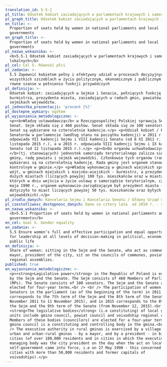 ```yaml
---
translation_id: 5-5-1
pl_title: Odsetek kobiet zasiadających w parlamentach krajowych i samorządach lokalnych
pl_graph_title: Odsetek kobiet zasiadających w parlamentach krajowych i samorządach lokalnych
en_title: >-
  Proportion of seats held by women in national parliaments and local
  governments
en_graph_title: >-
  Proportion of seats held by women in national parliaments and local
  governments
pl_nazwa_wskaznika: >-
  <b>5.5.1 Odsetek kobiet zasiadających w parlamentach krajowych i samorządach
  lokalnych</b>
pl_cel: Cel 5. Równość płci
pl_zadanie: >-
  5.5 Zapewnić kobietom pełny i efektywny udział w procesach decyzyjnych na
  wszystkich szczeblach w życiu politycznym, ekonomicznym i publicznym oraz
  równe szanse w pełnieniu funkcji przywódczych
pl_definicja: >-
  Odsetek kobiet: zasiadających w Sejmie i Senacie, pełniących funkcję wójta,
  burmistrza, prezydenta miasta, zasiadających w radach gmin, powiatów,
  sejmikach województw.
pl_jednostka_prezentacji: 'procent [%]'
pl_dostepne_wymiary: ogółem
pl_wyjasnienia_metodologiczne: >-
  <p><b>Władzę ustawodawczą</b> w Rzeczypospolitej Polskiej sprawują Sejm i
  Senat. Sejm składa się z 460 posłów. Senat składa się ze 100 senatorów. Sejm i
  Senat są wybierane na czteroletnie kadencje.</p> <p>Udział kobiet / Posłów /
  Senatorów w parlamencie (według stanu na początku kadencji) w 2011 r.
  odpowiada VII kadencji Sejmu i VIII kadencji Senatu (od 8 XI 2011 r. do 11
  listopada 2015 r.), a w 2015 r. odpowiada VIII kadencji Sejmu i IX kadencji
  Senatu (od 12 listopada 2015 r.).</p> <p><b>Do organów uchwałodawczych
  </b>(tj. stanowiących) jednostek samorządu terytorialnego zalicza się radę
  gminy, radę powiatu i sejmik wojewódzki. Członkowie tych organów (radni)
  wybierani są na czteroletnią kadencję. Rada gminy jest organem stanowiącym i
  kontrolnym w gminie.</p> <p>Władzę wykonawczą w gminach wiejskich sprawuje
  wójt, w gminach miejskich i miejsko-wiejskich - burmistrz, a prezydent - w
  dużych miastach (liczących powyżej 100 tys. mieszkańców oraz w miastach, w
  których w dniu wejścia w życie ustawy o samorządzie terytorialnym, czyli 27
  maja 1990 r., organem wykonawczo-zarządzającym był prezydent miasta -
  dotyczyło to miast liczących powyżej 50 tys. mieszkańców oraz byłych miast
  wojewódzkich).</p>
pl_zrodlo_danych: Kancelaria Sejmu i Kancelaria Senatu / Główny Urząd Statystyczny
pl_czestotliwosc_dostępnosc_danych: Dane co cztery lata  od 2010 r. - samorządy lokalne  od 2011 r. - parlament.
en_nazwa_wskaznika: >-
  <b>5.5.1 Proportion of seats held by women in national parliaments and local
  governments</b>
en_cel: Goal 5. Gender equality
en_zadanie: >-
  5.5 Ensure women’s full and effective participation and equal opportunities
  for leadership at all levels of decision-making in political, economic and
  public life
en_definicja: >-
  Share of woman: sitting in the Sejm and the Senate, who act as commune head,
  mayor, president of the city, sit on the councils of communes, poviats,
  regional assemblies.
published: true
en_wyjasnienia_metodologiczne: >-
  <p><strong>Legislative power</strong> in the Republic of Poland is exercised
  by the Sejm and the Senate. The Sejm consists of 460 Members of Parliament
  (MPs). The Senate consists of 100 senators. The Sejm and the Senate are
  elected for four-year terms.<br /> <br /> The participation of women / MPs /
  Senators in the parliament (as of the beginning of the term) in 2011
  corresponds to the 7th term of the Sejm and the 8th term of the Senate (from 8
  November 2011 to 11 November 2015), and in 2015 corresponds to the 8th term of
  the Sejm and the 9th term of the Senate (from November 12, 2015).<br /> <br />
  <strong>The legislative bodies</strong> (i.e constituting) of local government
  units include gmina council, powiat council and voivodship regional council.
  Members of these bodies (councilors) are elected for a four-year term. The
  gmina council is a constituting and controlling body in the gmina.<br /> <br
  /> The executive authority in rural gminas is exercised by a village mayor, in
  urban and urban-rural gminas - by a mayor, and by a president - in big
  cities (of over 100,000 residents and in cities in which the executive and
  managing body was the city president on the day when the act on local
  self-government came into force, i.e on 27 May 1990 - this concerned
  cities with more than 50,000 residents and former capitals of
  voivodships).</p>
---
```

